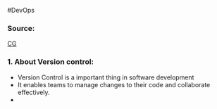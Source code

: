#DevOps 

### Source:

[CG](https://chat.openai.com/share/8fed5082-9761-42b4-b662-064f819b11c4)
### 1. About Version control:

* Version Control is a important thing in software development
* It enables teams to manage changes to their code and collaborate effectively.
* 